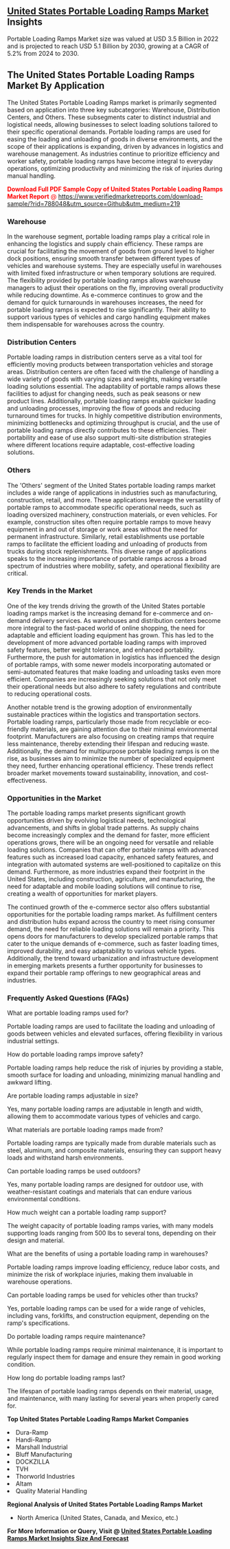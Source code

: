<h2><a href="https://www.verifiedmarketreports.com/download-sample/?rid=788048&amp;utm_source=Github&amp;utm_medium=219" target="_blank">United States Portable Loading Ramps Market</a> Insights</h2><p>Portable Loading Ramps Market size was valued at USD 3.5 Billion in 2022 and is projected to reach USD 5.1 Billion by 2030, growing at a CAGR of 5.2% from 2024 to 2030.</p><p><h2>The United States Portable Loading Ramps Market By Application</h2> <p>The United States Portable Loading Ramps market is primarily segmented based on application into three key subcategories: Warehouse, Distribution Centers, and Others. These subsegments cater to distinct industrial and logistical needs, allowing businesses to select loading solutions tailored to their specific operational demands. Portable loading ramps are used for easing the loading and unloading of goods in diverse environments, and the scope of their applications is expanding, driven by advances in logistics and warehouse management. As industries continue to prioritize efficiency and worker safety, portable loading ramps have become integral to everyday operations, optimizing productivity and minimizing the risk of injuries during manual handling. <p><span class=""><span style="color: #ff0000;"><strong>Download Full PDF Sample Copy of United States Portable Loading Ramps Market Report</strong> @ </span><a href="https://www.verifiedmarketreports.com/download-sample/?rid=788048&amp;utm_source=Github&amp;utm_medium=219" target="_blank">https://www.verifiedmarketreports.com/download-sample/?rid=788048&amp;utm_source=Github&amp;utm_medium=219</a></span></p> <h3>Warehouse</h3> <p>In the warehouse segment, portable loading ramps play a critical role in enhancing the logistics and supply chain efficiency. These ramps are crucial for facilitating the movement of goods from ground level to higher dock positions, ensuring smooth transfer between different types of vehicles and warehouse systems. They are especially useful in warehouses with limited fixed infrastructure or when temporary solutions are required. The flexibility provided by portable loading ramps allows warehouse managers to adjust their operations on the fly, improving overall productivity while reducing downtime. As e-commerce continues to grow and the demand for quick turnarounds in warehouses increases, the need for portable loading ramps is expected to rise significantly. Their ability to support various types of vehicles and cargo handling equipment makes them indispensable for warehouses across the country. <h3>Distribution Centers</h3> <p>Portable loading ramps in distribution centers serve as a vital tool for efficiently moving products between transportation vehicles and storage areas. Distribution centers are often faced with the challenge of handling a wide variety of goods with varying sizes and weights, making versatile loading solutions essential. The adaptability of portable ramps allows these facilities to adjust for changing needs, such as peak seasons or new product lines. Additionally, portable loading ramps enable quicker loading and unloading processes, improving the flow of goods and reducing turnaround times for trucks. In highly competitive distribution environments, minimizing bottlenecks and optimizing throughput is crucial, and the use of portable loading ramps directly contributes to these efficiencies. Their portability and ease of use also support multi-site distribution strategies where different locations require adaptable, cost-effective loading solutions. <h3>Others</h3> <p>The 'Others' segment of the United States portable loading ramps market includes a wide range of applications in industries such as manufacturing, construction, retail, and more. These applications leverage the versatility of portable ramps to accommodate specific operational needs, such as loading oversized machinery, construction materials, or even vehicles. For example, construction sites often require portable ramps to move heavy equipment in and out of storage or work areas without the need for permanent infrastructure. Similarly, retail establishments use portable ramps to facilitate the efficient loading and unloading of products from trucks during stock replenishments. This diverse range of applications speaks to the increasing importance of portable ramps across a broad spectrum of industries where mobility, safety, and operational flexibility are critical. <h3>Key Trends in the Market</h3> <p>One of the key trends driving the growth of the United States portable loading ramps market is the increasing demand for e-commerce and on-demand delivery services. As warehouses and distribution centers become more integral to the fast-paced world of online shopping, the need for adaptable and efficient loading equipment has grown. This has led to the development of more advanced portable loading ramps with improved safety features, better weight tolerance, and enhanced portability. Furthermore, the push for automation in logistics has influenced the design of portable ramps, with some newer models incorporating automated or semi-automated features that make loading and unloading tasks even more efficient. Companies are increasingly seeking solutions that not only meet their operational needs but also adhere to safety regulations and contribute to reducing operational costs. <p>Another notable trend is the growing adoption of environmentally sustainable practices within the logistics and transportation sectors. Portable loading ramps, particularly those made from recyclable or eco-friendly materials, are gaining attention due to their minimal environmental footprint. Manufacturers are also focusing on creating ramps that require less maintenance, thereby extending their lifespan and reducing waste. Additionally, the demand for multipurpose portable loading ramps is on the rise, as businesses aim to minimize the number of specialized equipment they need, further enhancing operational efficiency. These trends reflect broader market movements toward sustainability, innovation, and cost-effectiveness. <h3>Opportunities in the Market</h3> <p>The portable loading ramps market presents significant growth opportunities driven by evolving logistical needs, technological advancements, and shifts in global trade patterns. As supply chains become increasingly complex and the demand for faster, more efficient operations grows, there will be an ongoing need for versatile and reliable loading solutions. Companies that can offer portable ramps with advanced features such as increased load capacity, enhanced safety features, and integration with automated systems are well-positioned to capitalize on this demand. Furthermore, as more industries expand their footprint in the United States, including construction, agriculture, and manufacturing, the need for adaptable and mobile loading solutions will continue to rise, creating a wealth of opportunities for market players. <p>The continued growth of the e-commerce sector also offers substantial opportunities for the portable loading ramps market. As fulfillment centers and distribution hubs expand across the country to meet rising consumer demand, the need for reliable loading solutions will remain a priority. This opens doors for manufacturers to develop specialized portable ramps that cater to the unique demands of e-commerce, such as faster loading times, improved durability, and easy adaptability to various vehicle types. Additionally, the trend toward urbanization and infrastructure development in emerging markets presents a further opportunity for businesses to expand their portable ramp offerings to new geographical areas and industries. <h3>Frequently Asked Questions (FAQs)</h3> <p>What are portable loading ramps used for?</p> <p>Portable loading ramps are used to facilitate the loading and unloading of goods between vehicles and elevated surfaces, offering flexibility in various industrial settings.</p> <p>How do portable loading ramps improve safety?</p> <p>Portable loading ramps help reduce the risk of injuries by providing a stable, smooth surface for loading and unloading, minimizing manual handling and awkward lifting.</p> <p>Are portable loading ramps adjustable in size?</p> <p>Yes, many portable loading ramps are adjustable in length and width, allowing them to accommodate various types of vehicles and cargo.</p> <p>What materials are portable loading ramps made from?</p> <p>Portable loading ramps are typically made from durable materials such as steel, aluminum, and composite materials, ensuring they can support heavy loads and withstand harsh environments.</p> <p>Can portable loading ramps be used outdoors?</p> <p>Yes, many portable loading ramps are designed for outdoor use, with weather-resistant coatings and materials that can endure various environmental conditions.</p> <p>How much weight can a portable loading ramp support?</p> <p>The weight capacity of portable loading ramps varies, with many models supporting loads ranging from 500 lbs to several tons, depending on their design and material.</p> <p>What are the benefits of using a portable loading ramp in warehouses?</p> <p>Portable loading ramps improve loading efficiency, reduce labor costs, and minimize the risk of workplace injuries, making them invaluable in warehouse operations.</p> <p>Can portable loading ramps be used for vehicles other than trucks?</p> <p>Yes, portable loading ramps can be used for a wide range of vehicles, including vans, forklifts, and construction equipment, depending on the ramp's specifications.</p> <p>Do portable loading ramps require maintenance?</p> <p>While portable loading ramps require minimal maintenance, it is important to regularly inspect them for damage and ensure they remain in good working condition.</p> <p>How long do portable loading ramps last?</p> <p>The lifespan of portable loading ramps depends on their material, usage, and maintenance, with many lasting for several years when properly cared for.</p> </p><p><strong>Top United States Portable Loading Ramps Market Companies</strong></p><div data-test-id=""><p><li>Dura-Ramp</li><li> Handi-Ramp</li><li> Marshall Industrial</li><li> Bluff Manufacturing</li><li> DOCKZILLA</li><li> TVH</li><li> Thorworld Industries</li><li> Altam</li><li> Quality Material Handling</li></p><div><strong>Regional Analysis of&nbsp;United States Portable Loading Ramps Market</strong></div><ul><li dir="ltr"><p dir="ltr">North America&nbsp;(United States, Canada, and Mexico, etc.)</p></li></ul><p><strong>For More Information or Query, Visit @&nbsp;</strong><strong><a href="https://www.verifiedmarketreports.com/product/portable-loading-ramps-market/?utm_source=Github&amp;utm_medium=219" target="_blank">United States Portable Loading Ramps Market Insights Size And Forecast</a></strong></p></div>
